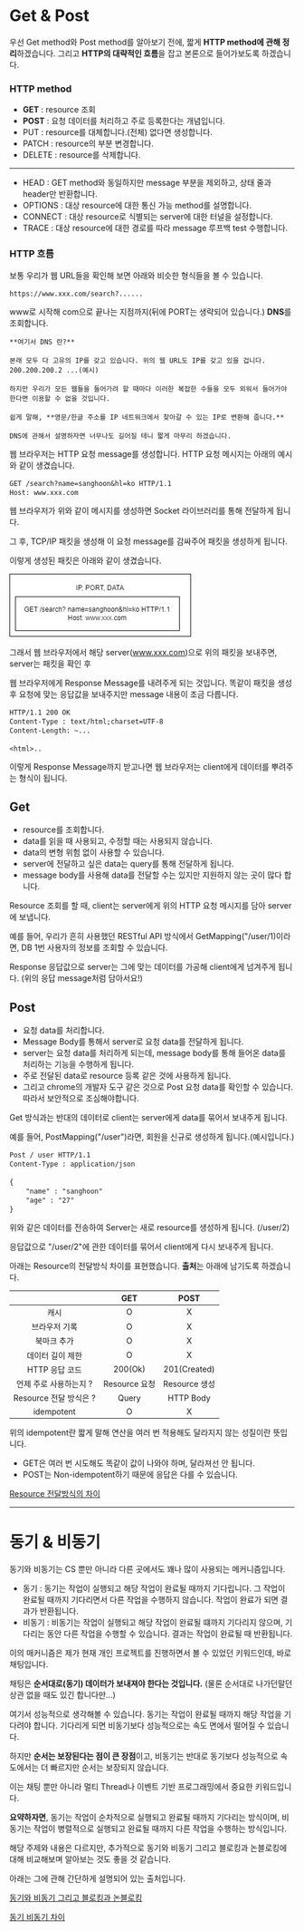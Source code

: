 # Get & Post

우선 Get method와 Post method를 알아보기 전에, 짧게 **HTTP method에 관해 정리**하겠습니다.
그리고 **HTTP의 대략적인 흐름**을 잡고 본론으로 들어가보도록 하겠습니다.

### HTTP method

- **GET** : resource 조회
- **POST** : 요청 데이터를 처리하고 주로 등록한다는 개념입니다.
- PUT : resource를 대체합니다.(전체) 없다면 생성합니다.
- PATCH : resource의 부분 변경합니다.
- DELETE : resource를 삭제합니다.

---

- HEAD : GET method와 동일하지만 message 부분을 제외하고, 상태 줄과 header만 반환합니다.
- OPTIONS : 대상 resource에 대한 통신 가능 method를 설명합니다.
- CONNECT : 대상 resource로 식별되는 server에 대한 터널을 설정합니다.
- TRACE : 대상 resource에 대한 경로를 따라 message 루프백 test 수행합니다.


### HTTP 흐름

보통 우리가 웹 URL들을 확인해 보면 아래와 비슷한 형식들을 볼 수 있습니다.
```
https://www.xxx.com/search?......
```
www로 시작해 com으로 끝나는 지점까지(뒤에 PORT는 생략되어 있습니다.) **DNS**를 조회합니다.

```
**여기서 DNS 란?**

본래 모두 다 고유의 IP를 갖고 있습니다. 위의 웹 URL도 IP를 갖고 있을 겁니다. 200.200.200.2 ...(예시)

하지만 우리가 모든 웹들을 들어가려 할 때마다 이러한 복잡한 수들을 모두 외워서 들어가야 한다면 이용할 수 없을 것입니다.

쉽게 말해, **영문/한글 주소를 IP 네트워크에서 찾아갈 수 있는 IP로 변환해 줍니다.**

DNS에 관해서 설명하자면 너무나도 길어질 테니 짧게 마무리 하겠습니다.
```

웹 브라우저는 HTTP 요청 message를 생성합니다. HTTP 요청 메시지는 아래의 예시와 같이 생겼습니다.

```
GET /search?name=sanghoon&hl=ko HTTP/1.1
Host: www.xxx.com
```

웹 브라우저가 위와 같이 메시지를 생성하면 Socket 라이브러리를 통해 전달하게 됩니다.

그 후, TCP/IP 패킷을 생성해 이 요청 message를 감싸주어 패킷을 생성하게 됩니다.

이렇게 생성된 패킷은 아래와 같이 생겼습니다.

![img.png](img.png)


그래서 웹 브라우저에서 해당 server(www.xxx.com)으로 위의 패킷을 보내주면, server는 패킷을 확인 후

웹 브라우저에게 Response Message를 내려주게 되는 것입니다. 똑같이 패킷을 생성 후 요청에 맞는 응답값을 보내주지만 message 내용이 조금 다릅니다.

```
HTTP/1.1 200 OK
Content-Type : text/html;charset=UTF-8
Content-Length: ~...

<html>..
```

이렇게 Response Message까지 받고나면 웹 브라우저는 client에게 데이터를 뿌려주는 형식이 됩니다.

## Get

- resource를 조회합니다.
- data를 읽을 때 사용되고, 수정할 때는 사용되지 않습니다.
- data의 변형 위험 없이 사용할 수 있습니다.
- server에 전달하고 싶은 data는 query를 통해 전달하게 됩니다.
- message body를 사용해 data를 전달할 수는 있지만 지원하지 않는 곳이 많다 합니다.

Resource 조회를 할 때, client는 server에게 위의 HTTP 요청 메시지를 담아 server에 보냅니다.

예를 들어, 우리가 흔히 사용했던 RESTful API 방식에서 GetMapping("/user/1)이라면, DB 1번 사용자의 정보를 조회할 수 있습니다.

Response 응답값으로 server는 그에 맞는 데이터를 가공해 client에게 넘겨주게 됩니다. (위의 응답 message처럼 담아서요!)


## Post

- 요청 data를 처리합니다.
- Message Body를 통해서 server로 요청 data를 전달하게 됩니다.
- server는 요청 data를 처리하게 되는데, message body를 통해 들어온 data를 처리하는 기능을 수행하게 됩니다.
- 주로 전달된 data로 resource 등록 같은 것에 사용하게 됩니다.
- 그리고 chrome의 개발자 도구 같은 것으로 Post 요청 data를 확인할 수 있습니다. 따라서 보안적으로 조심해야합니다.

Get 방식과는 반대의 데이터로 client는 server에게 data를 묶어서 보내주게 됩니다.

예를 들어, PostMapping("/user")라면, 회원을 신규로 생성하게 됩니다.(예시입니다.)

```
Post / user HTTP/1.1
Content-Type : application/json

{
    "name" : "sanghoon"
    "age" : "27"
}
```

위와 같은 데이터를 전송하여 Server는 새로 resource를 생성하게 됩니다. (/user/2)

응답값으로 "/user/2"에 관한 데이터를 묶어서 client에게 다시 보내주게 됩니다.

아래는 Resource의 전달방식 차이를 표현했습니다. **출처**는 아래에 남기도록 하겠습니다.

|         | GET |  POST  |
|:-------:|:---:|:------:|
|   캐시    |  O  |X|
| 브라우저 기록 |  O  |X|
| 북마크 추가  |  O  |X|
|데이터 길이 제한 | O | X |
|HTTP 응답 코드 | 200(Ok) | 201(Created) |
|언제 주로 사용하는지 ? | Resource 요청 | Resource 생성 | 
| Resource 전달 방식은 ? | Query | HTTP Body | 
| idempotent | O | X | 

위의 idempotent란 짧게 말해 연산을 여러 번 적용해도 달라지지 않는 성질이란 뜻입니다.

- GET은 여러 번 시도해도 똑같이 값이 나와야 하며, 달라져선 안 됩니다.
- POST는 Non-idempotent하기 때문에 응답은 다를 수 있습니다.

[Resource 전달방식의 차이](https://velog.io/@songyouhyun/Get%EA%B3%BC-Post%EC%9D%98-%EC%B0%A8%EC%9D%B4%EB%A5%BC-%EC%95%84%EC%8B%9C%EB%82%98%EC%9A%94)

---

# 동기 & 비동기

동기와 비동기는 CS 뿐만 아니라 다른 곳에서도 꽤나 많이 사용되는 메커니즘입니다.

- 동기 : 동기는 작업이 실행되고 해당 작업이 완료될 때까지 기다립니다. 그 작업이 완료될 때까지 기다리면서 다른 작업을 수행하지 않습니다.
  작업이 완료가 되면 결과가 반환됩니다.
- 비동기 : 비동기는 작업이 실행되고 해당 작업이 완료될 떄까지 기다리지 않으며, 기다리는 동안 다른 작업을 수행할 수 있습니다.
  결과는 작업이 완료될 때 반환됩니다.

이의 매커니즘은 제가 현재 개인 프로젝트를 진행하면서 볼 수 있었던 키워드인데, 바로 채팅입니다.

채팅은 **순서대로(동기) 데이터가 보내져야 한다는 것입니다.** (물론 순서대로 나가던말던 상관 없을 때도 있긴 합니다만...)

여기서 성능적으로 생각해볼 수 있습니다. 동기는 작업이 완료될 때까지 해당 작업을 기다려야 합니다. 기다리게 되면 비동기보다 성능적으로는 속도 면에서 떨어질 수 있습니다.

하지만 **순서는 보장된다는 점이 큰 장점**이고, 비동기는 반대로 동기보다 성능적으로 속도에서는 더 빠르지만 순서는 보장되지 않습니다.

이는 채팅 뿐만 아니라 멀티 Thread나 이벤트 기반 프로그래밍에서 중요한 키워드입니다.

**요약하자면**, 동기는 작업이 순차적으로 실행되고 완료될 때까지 기다리는 방식이며, 비동기는 작업이 병렬적으로 실행되고 완료될 때까지 다른 작업을 수행하는 방식입니다.


해당 주제와 내용은 다르지만, 추가적으로 동기와 비동기 그리고 블로킹과 논블로킹에 대해 비교해보며 알아보는 것도 좋을 것 같습니다.

아래는 그에 관해 간단하게 설명되어 있는 출처입니다.

[동기와 비동기 그리고 블로킹과 논블로킹](https://velog.io/@nittre/%EB%B8%94%EB%A1%9C%ED%82%B9-Vs.-%EB%85%BC%EB%B8%94%EB%A1%9C%ED%82%B9-%EB%8F%99%EA%B8%B0-Vs.-%EB%B9%84%EB%8F%99%EA%B8%B0)

[동기 비동기 차이](https://sh-safer.tistory.com/339)
